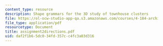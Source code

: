 ```yaml
---
content_type: resource
description: Shape grammars for the 3D study of townhouse clusters
file: https://ol-ocw-studio-app-qa.s3.amazonaws.com/courses/4-184-architectural-design-workshops-computational-design-for-housing-spring-2002/daf2f1b65dc034fd357cc4fc3a03d316_assignment2directions.pdf
file_type: application/pdf
resourcetype: Document
title: assignment2directions.pdf
uid: daf2f1b6-5dc0-34fd-357c-c4fc3a03d316
---
```


